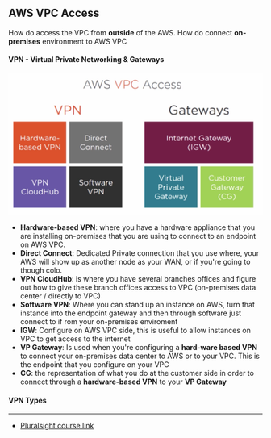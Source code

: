 ## AWS VPC Access

How do access the VPC from __outside__ of the AWS. How do connect __on-premises__ environment to AWS VPC
 
#### VPN - Virtual Private Networking & Gateways
![](/assets/vpn_gateways.png)
* __Hardware-based VPN__: where you have a hardware appliance that you are installing on-premises that you are using to connect to an endpoint on AWS VPC.
* __Direct Connect__: Dedicated Private connection that you use where, your AWS will show up as another node as your WAN, or if you're going to  though colo.
* __VPN CloudHub__: is where you have several branches offices and figure out how to give these branch offices access to VPC (on-premises data center / directly to VPC)
* __Software VPN__: Where you can stand up an instance on AWS, turn that instance into the endpoint gateway and then through software just connect to if rom your on-premises enviroment
* __IGW__: Configure on AWS VPC side, this is useful to allow instances on VPC to get access to the internet 
* __VP Gateway__: Is used when you're configuring a __hard-ware based VPN__ to connect your on-premises data center to AWS or to your VPC. This is the endpoint that you configure on your VPC
* __CG__: the representation of what you do at the customer side in order to connect through a __hardware-based VPN__ to your __VP Gateway__

#### VPN Types


---
* [Pluralsight course link](https://app.pluralsight.com/player?course=aws-certified-solutions-architect-associate&author=elias-khnaser&name=aws-certified-solutions-architect-associate-m4&clip=3&mode=live)

